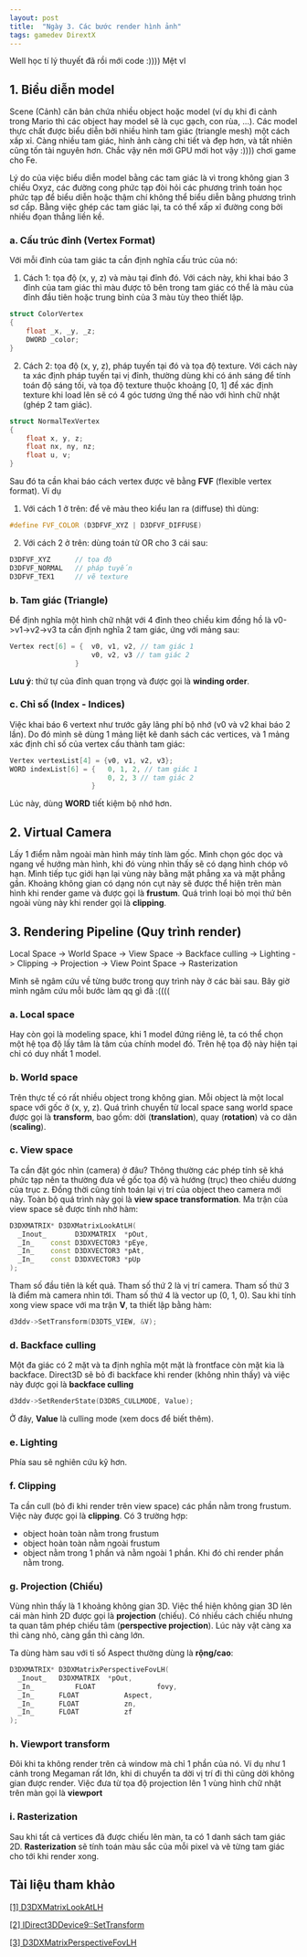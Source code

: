 ```yaml
---
layout: post
title:  "Ngày 3. Các bước render hình ảnh"
tags: gamedev DirextX
---
```


Well học tí lý thuyết đã rồi mới code :)))) Mệt vl

## 1. Biểu diễn model

Scene (Cảnh) căn bản chứa nhiều object hoặc model (ví dụ khi đi cảnh trong Mario thì các object hay model sẽ là cục gạch, con rùa, ...). Các model thực chất được biểu diễn bởi nhiều hình tam giác (triangle mesh) một cách xấp xỉ. Càng nhiều tam giác, hình ảnh càng chi tiết và đẹp hơn, và tất nhiên cũng tốn tài nguyên hơn. Chắc vậy nên mới GPU mới hot vậy :)))) chơi game cho Fe.

Lý do của việc biểu diễn model bằng các tam giác là vì trong không gian 3 chiều Oxyz, các đường cong phức tạp đòi hỏi các phương trình toán học phức tạp để biểu diễn hoặc thậm chí không thể biểu diễn bằng phương trình sơ cấp. Bằng việc ghép các tam giác lại, ta có thể xấp xỉ đường cong bởi nhiều đọan thẳng liền kề.

### a. Cấu trúc đỉnh (Vertex Format)
Với mỗi đỉnh của tam giác ta cần định nghĩa cấu trúc của nó:

1. Cách 1: tọa độ (x, y, z) và màu tại đỉnh đó. Với cách này, khi khai báo 3 đỉnh của tam giác thì màu được tô bên trong tam giác có thể là màu của đỉnh đầu tiên hoặc trung bình của 3 màu tùy theo thiết lập.
```cpp
struct ColorVertex
{
	float _x, _y, _z;
	DWORD _color;
}
```
2. Cách 2: tọa độ (x, y, z), pháp tuyến tại đó và tọa độ texture. Với cách này ta xác định pháp tuyến tại vị đỉnh, thường dùng khi có ánh sáng để tính toán độ sáng tối, và tọa độ texture thuộc khoảng \[0, 1\] để xác định texture khi load lên sẽ có 4 góc tương ứng thế nào với hình chữ nhật (ghép 2 tam giác).
```cpp
struct NormalTexVertex
{
	float x, y, z;
	float nx, ny, nz;
	float u, v;
}
```

Sau đó ta cần khai báo cách vertex được vẽ bằng **FVF** (flexible vertex format). Ví dụ

1. Với cách 1 ở trên: để vẽ màu theo kiểu lan ra (diffuse) thì dùng:
```cpp
#define FVF_COLOR (D3DFVF_XYZ | D3DFVF_DIFFUSE)
```
2. Với cách 2 ở trên: dùng toán tử OR cho 3 cái sau:
```cpp
D3DFVF_XYZ 		// tọa độ
D3DFVF_NORMAL 	// pháp tuyến
D3DFVF_TEX1 	// vẽ texture
```

### b. Tam giác (Triangle)

Để định nghĩa một hình chữ nhật với 4 đỉnh theo chiều kim đồng hồ là v0->v1->v2->v3 ta cần định nghĩa 2 tam giác, ứng với mảng sau:

```cpp
Vertex rect[6] = {	v0, v1, v2, // tam giác 1
					v0, v2, v3 // tam giác 2
				}
```

**Lưu ý**: thứ tự của đỉnh quan trọng và được gọi là **winding order**.

### c. Chỉ số (Index - Indices)

Việc khai báo 6 vertext như trước gây lãng phí bộ nhớ (v0 và v2 khai báo 2 lần). Do đó mình sẽ dùng 1 mảng liệt kê danh sách các vertices, và 1 mảng xác định chỉ số của vertex cấu thành tam giác:

```cpp
Vertex vertexList[4] = {v0, v1, v2, v3};
WORD indexList[6] = {	0, 1, 2, // tam giác 1
						0, 2, 3 // tam giác 2
					}
```

Lúc này, dùng **WORD** tiết kiệm bộ nhớ hơn.

## 2. Virtual Camera

Lấy 1 điểm nằm ngoài màn hình máy tính làm gốc. Mình chọn góc dọc và ngang về hướng màn hình, khi đó vùng nhìn thấy sẽ có dạng hình chóp vô hạn. Mình tiếp tục giới hạn lại vùng này bằng mặt phẳng xa và mặt phẳng gần. Khoảng không gian có dạng nón cụt này sẽ được thể hiện trên màn hình khi render game và được gọi là **frustum**. Quá trình loại bỏ mọi thứ bên ngoài vùng này khi render gọi là **clipping**.

## 3. Rendering Pipeline (Quy trình render)

Local Space -> World Space -> View Space -> Backface culling -> Lighting -> Clipping -> Projection -> View Point Space -> Rasterization

Mình sẽ ngâm cứu về từng bước trong quy trình này ở các bài sau. Bây giờ mình ngâm cứu mỗi bước làm qq gì đã :((((

### a. Local space

Hay còn gọi là modeling space, khi 1 model đứng riêng lẻ, ta có thể chọn một hệ tọa độ lấy tâm là tâm của chính model đó. Trên hệ tọa độ này hiện tại chỉ có duy nhất 1 model.

### b. World space

Trên thực tế có rất nhiều object trong không gian. Mỗi object là một local space với gốc ở (x, y, z). Quá trình chuyển từ local space sang world space được gọi là **transform**, bao gồm: dời (**translation**), quay (**rotation**) và co dãn (**scaling**).

### c. View space

Ta cần đặt góc nhìn (camera) ở đâu? Thông thường các phép tính sẽ khá phức tạp nên ta thường đưa về gốc tọa độ và hướng (trục) theo chiều dương của trục z. Đồng thời cũng tính toán lại vị trí của object theo camera mới này. Toàn bộ quá trình này gọi là **view space transformation**. Ma trận của view space sẽ được tính nhờ hàm:

```cpp
D3DXMATRIX* D3DXMatrixLookAtLH(
  _Inout_		D3DXMATRIX 	*pOut,
  _In_    const D3DXVECTOR3 *pEye,
  _In_    const D3DXVECTOR3 *pAt,
  _In_    const D3DXVECTOR3 *pUp
);
```

Tham số đầu tiên là kết quả. Tham số thứ 2 là vị trí camera. Tham số thứ 3 là điểm mà camera nhìn tới. Tham số thứ 4 là vector up (0, 1, 0). Sau khi tính xong view space với ma trận **V**, ta thiết lập bằng hàm:

```cpp
d3ddv->SetTransform(D3DTS_VIEW, &V);
```

### d. Backface culling

Một đa giác có 2 mặt và ta định nghĩa một mặt là frontface còn mặt kia là backface. Direct3D sẽ bỏ đi backface khi render (không nhìn thấy) và việc này được gọi là **backface culling**

```cpp
d3ddv->SetRenderState(D3DRS_CULLMODE, Value);
```

Ở đây, **Value** là culling mode (xem docs để biết thêm).

### e. Lighting

Phía sau sẽ nghiên cứu kỹ hơn.

### f. Clipping

Ta cần cull (bỏ đi khi render trên view space) các phần nằm trong frustum. Việc này được gọi là **clipping**. Có 3 trường hợp:

- object hoàn toàn nằm trong frustum
- object hoàn toàn nằm ngoài frustum
- object nằm trong 1 phần và nằm ngoài 1 phần. Khi đó chỉ render phần nằm trong.

### g. Projection (Chiếu)

Vùng nhìn thấy là 1 khoảng không gian 3D. Việc thể hiện không gian 3D lên cái màn hình 2D được gọi là **projection** (chiếu). Có nhiều cách chiếu nhưng ta quan tâm phép chiếu tâm (**perspective projection**). Lúc này vật càng xa thì càng nhỏ, càng gần thì càng lớn.

Ta dùng hàm sau với tỉ số Aspect thường dùng là **rộng/cao**:
```cpp
D3DXMATRIX* D3DXMatrixPerspectiveFovLH(
  _Inout_   D3DXMATRIX 	*pOut,
  _In_ 			FLOAT				fovy,
  _In_      FLOAT 			Aspect,
  _In_      FLOAT 			zn,
  _In_      FLOAT 			zf
);
```

### h. Viewport transform

Đôi khi ta không render trên cả window mà chỉ 1 phần của nó. Ví dụ như 1 cảnh trong Megaman rất lớn, khi di chuyển ta dời vị trí đi thì cũng dời không gian được render. Việc đưa từ tọa độ projection lên 1 vùng hình chữ nhật trên màn gọi là **viewport**

### i. Rasterization

Sau khi tất cả vertices đã được chiếu lên màn, ta có 1 danh sách tam giác 2D. **Rasterization** sẽ tính toán màu sắc của mỗi pixel và vẽ từng tam giác cho tới khi render xong.

## Tài liệu tham khảo

[[1] D3DXMatrixLookAtLH](https://docs.microsoft.com/en-us/windows/win32/direct3d9/d3dxmatrixlookatlh)

[[2] IDirect3DDevice9::SetTransform](https://docs.microsoft.com/en-us/windows/win32/api/d3d9helper/nf-d3d9helper-idirect3ddevice9-settransform)

[[3] D3DXMatrixPerspectiveFovLH](https://docs.microsoft.com/en-us/windows/win32/direct3d9/d3dxmatrixperspectivefovlh)